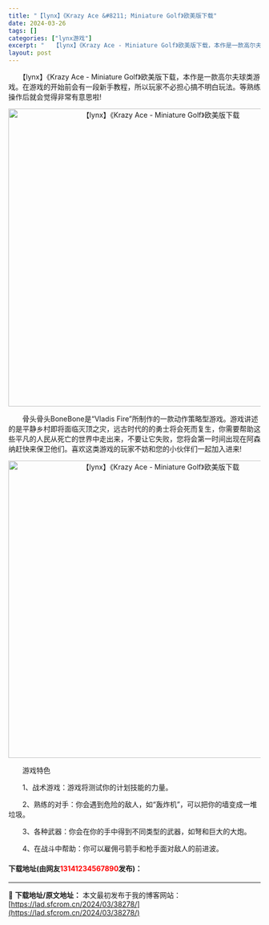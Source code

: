 ```yaml
---
title: "【lynx】《Krazy Ace &#8211; Miniature Golf》欧美版下载"
date: 2024-03-26
tags: []
categories: ["lynx游戏"]
excerpt: "　　【lynx】《Krazy Ace - Miniature Golf》欧美版下载，本作是一款高尔夫球类游戏。在游戏的开始前会有一段新手教程，所以玩家不必担心搞不明白玩法。等熟练操作后就会觉得非常有意思啦! 　　骨头骨头BoneBone是&ldquo;Vladis Fire&rdquo;所制作的一款&hellip;"
layout: post
---
```


 <p>　　【lynx】《Krazy Ace - Miniature Golf》欧美版下载，本作是一款高尔夫球类游戏。在游戏的开始前会有一段新手教程，所以玩家不必担心搞不明白玩法。等熟练操作后就会觉得非常有意思啦!</p> <p align="center"><img align="" border="0" src="https://lad.sfcrom.cn/wp-content/uploads/2024/03/20240326_6602c412e8855.png" width="594" alt="【lynx】《Krazy Ace - Miniature Golf》欧美版下载" /></p> <p>　　骨头骨头BoneBone是&ldquo;Vladis Fire&rdquo;所制作的一款动作策略型游戏。游戏讲述的是平静乡村即将面临灭顶之灾，远古时代的的勇士将会死而复生，你需要帮助这些平凡的人民从死亡的世界中走出来，不要让它失败，您将会第一时间出现在阿森纳赶快来保卫他们。喜欢这类游戏的玩家不妨和您的小伙伴们一起加入进来!</p> <p align="center"><img align="" border="0" src="https://lad.sfcrom.cn/wp-content/uploads/2024/03/20240326_6602c41399ab8.png" width="593" alt="【lynx】《Krazy Ace - Miniature Golf》欧美版下载" /></p> <p>　　游戏特色</p> <p>　　1、战术游戏：游戏将测试你的计划技能的力量。</p> <p>　　2、熟练的对手：你会遇到危险的敌人，如&ldquo;轰炸机&rdquo;，可以把你的墙变成一堆垃圾。</p> <p>　　3、各种武器：你会在你的手中得到不同类型的武器，如弩和巨大的大炮。</p> <p>　　4、在战斗中帮助：你可以雇佣弓箭手和枪手面对敌人的前进波。</p> <p><h4>下载地址(由网友<font color="red">13141234567890</font>发布)：</h4></p> 

---
📖 **下载地址/原文地址：** 本文最初发布于我的博客网站：[https://lad.sfcrom.cn/2024/03/38278/](https://lad.sfcrom.cn/2024/03/38278/)

